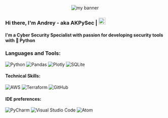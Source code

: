 <p align="center">
  <a target="_blank" rel="noreferrer"><img src="https://user-images.githubusercontent.com/48283299/135240925-791f35fa-03ce-4c59-b859-79cc14722808.PNG" alt="my banner"></a>
</p>

### Hi there, I'm Andrey - aka AKPySec | [<img alt="AKPySec | LinkedIn" width="22px" src="https://user-images.githubusercontent.com/48283299/135240882-3918cedb-215b-4d50-abb5-d2e9c1bf580c.png" />][linkedin]

#### I'm a Cyber Security Specialist with passion for developing security tools with 🐍 Python

### Languages and Tools:

![Python](https://img.shields.io/badge/python-3670A0?style=for-the-badge&logo=python&logoColor=ffdd54)
![Pandas](https://img.shields.io/badge/pandas-%23150458.svg?style=for-the-badge&logo=pandas&logoColor=white)
![Plotly](https://img.shields.io/badge/Plotly-%233F4F75.svg?style=for-the-badge&logo=plotly&logoColor=white)
![SQLite](https://img.shields.io/badge/sqlite-%2307405e.svg?style=for-the-badge&logo=sqlite&logoColor=white)
#### Technical Skills:
![AWS](https://img.shields.io/badge/AWS-%23FF9900.svg?style=for-the-badge&logo=amazon-aws&logoColor=white)
![Terraform](https://img.shields.io/badge/terraform-%235835CC.svg?style=for-the-badge&logo=terraform&logoColor=white)
![GitHub](https://img.shields.io/badge/github-%23121011.svg?style=for-the-badge&logo=github&logoColor=white)
#### IDE preferences:
![PyCharm](https://img.shields.io/badge/pycharm-143?style=for-the-badge&logo=pycharm&logoColor=black&color=black&labelColor=green)
![Visual Studio Code](https://img.shields.io/badge/Visual%20Studio%20Code-0078d7.svg?style=for-the-badge&logo=visual-studio-code&logoColor=white)
![Atom](https://img.shields.io/badge/Atom-%2366595C.svg?style=for-the-badge&logo=atom&logoColor=white)

[linkedin]: https://www.linkedin.com/in/andrey-kolihanov-002395150/
